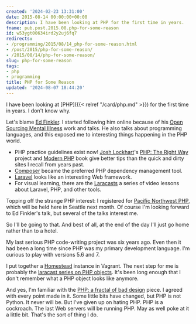 ```yaml
---
created: '2024-02-23 13:31:00'
date: 2015-08-14 00:00:00+00:00
description: I have been looking at PHP for the first time in years.
fname: pub.post.2015.08.php-for-some-reason
id: w53ygt00634ird2y2uj6fq7
redirects:
- /programming/2015/08/14_php-for-some-reason.html
- /post/2015/php-for-some-reason/
- /2015/08/14/php-for-some-reason/
slug: php-for-some-reason
tags:
- php
- programming
title: PHP for Some Reason
updated: '2024-08-07 18:44:20'
---
```


I have been looking at [PHP]({{< relref "/card/php.md" >}}) for the first time in years. I don't know why.

<!--more-->

Let's blame [Ed Finkler](http://funkatron.com/). I started following him online because of his [Open Sourcing Mental Illness](http://funkatron.com/osmi/) work and talks. He also talks about programming languages, and this exposed me to interesting things happening in the PHP world.

* PHP practice guidelines exist now! [Josh Lockhart](http://joshlockhart.com/)'s [PHP: The Right Way](http://www.phptherightway.com/) project and [Modern PHP](http://shop.oreilly.com/product/0636920033868.do) book give better tips than the quick and dirty sites I recall from years past.
* [Composer](https://getcomposer.org/) became the preferred PHP dependency management tool.
* [Laravel](http://laravel.com/) looks like an interesting Web framework.
* For visual learning, there are the [Laracasts](https://laracasts.com/) a series of video lessons about Laravel, PHP, and other tools.

Topping off the strange PHP interest: I registered for [Pacific Northwest PHP](http://www.pnwphp.com/), which will be held here in Seattle next month. Of course I'm looking forward to Ed Finkler's talk, but several of the talks interest me.

So I'll be going to that. And best of all, at the end of the day I'll just go home rather than to a hotel.

My last serious PHP code-writing project was six years ago. Even then it had been a long time since PHP was my primary development language. I'm curious to play with versions 5.6 and 7.

I put together a [Homestead](http://laravel.com/docs/5.1/homestead) instance in Vagrant. The next step for me is probably the [laracast series on PHP objects](https://laracasts.com/series/object-oriented-bootcamp-in-php). It's been long enough that I don't remember what a PHP object looks like anymore.

And yes, I'm familiar with the [PHP: a fractal of bad design](http://eev.ee/blog/2012/04/09/php-a-fractal-of-bad-design/) piece. I agreed with every point made in it. Some little bits have changed, but PHP is not Python. It never will be. But I've given up on hating PHP. PHP is a cockroach. The last Web servers will be running PHP. May as well poke at it a little bit. That's the sort of thing I do.